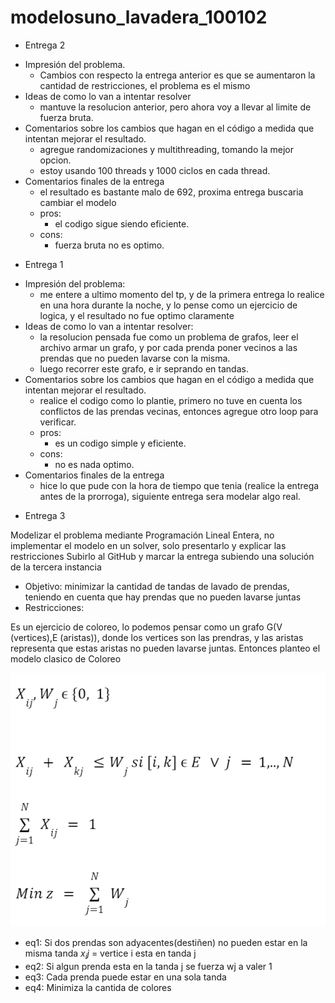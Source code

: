 # modelosuno_lavadera_100102

* Entrega 2
- Impresión del problema.
  * Cambios con respecto la entrega anterior es que se aumentaron la cantidad de restricciones, el problema es el mismo
- Ideas de como lo van a intentar resolver
  * mantuve la resolucion anterior, pero ahora voy a llevar al limite de fuerza bruta.
- Comentarios sobre los cambios que hagan en el código a medida que intentan mejorar el resultado.
  * agregue randomizaciones y multithreading, tomando la mejor opcion.
  * estoy usando 100 threads y 1000 ciclos en cada thread.
- Comentarios finales de la entrega
  * el resultado es bastante malo de 692, proxima entrega buscaria cambiar el modelo
  * pros:
    * el codigo sigue siendo eficiente.
  * cons:
    * fuerza bruta no es optimo.
* Entrega 1
- Impresión del problema:
  * me entere a ultimo momento del tp, y de la primera entrega lo realice en una hora durante la noche, y lo pense como un ejercicio de logica, y el resultado no fue optimo claramente
- Ideas de como lo van a intentar resolver:
  * la resolucion pensada fue como un problema de grafos, leer el archivo armar un grafo, y por cada prenda poner vecinos a las prendas que no pueden lavarse con la misma.  
  * luego recorrer este grafo, e ir seprando en tandas.
- Comentarios sobre los cambios que hagan en el código a medida que intentan mejorar el resultado.
  * realice el codigo como lo plantie, primero no tuve en cuenta los conflictos de las prendas vecinas, entonces agregue otro loop para verificar.
  * pros: 
    * es un codigo simple y eficiente.
  * cons:
    * no es nada optimo.
- Comentarios finales de la entrega
  * hice lo que pude con la hora de tiempo que tenia (realice la entrega antes de la prorroga), siguiente entrega sera modelar algo real.


* Entrega 3 

Modelizar el problema mediante Programación Lineal Entera, no implementar el modelo en un solver, solo presentarlo y explicar las restricciones
  Subirlo al GitHub y marcar la entrega subiendo una solución de la tercera instancia

* Objetivo: minimizar la cantidad de tandas de lavado de prendas, teniendo en cuenta que hay prendas que no pueden lavarse juntas
* Restricciones:

Es un ejercicio de coloreo, lo podemos pensar como un grafo G(V (vertices),E (aristas)), donde los vertices son las prendras, y las aristas
representa que estas aristas no pueden lavarse juntas.
Entonces planteo el modelo clasico de Coloreo

![plot](./equations.PNG)

* eq1: Si dos prendas son adyacentes(destiñen) no pueden estar en la misma tanda  $x_ij$ = vertice i esta en tanda j
* eq2: Si algun prenda esta en la tanda j se fuerza wj a valer 1
* eq3: Cada prenda puede estar en una sola tanda
* eq4: Minimiza la cantida de colores


